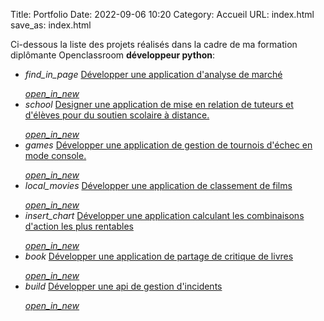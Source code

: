 Title: Portfolio
Date: 2022-09-06 10:20
Category: Accueil
URL: index.html
save_as: index.html

Ci-dessous la liste des projets réalisés dans la cadre de ma formation diplômante Openclassroom **développeur python**: 

  
<ul class="collection">
    <li class="collection-item avatar">
      <i class="material-icons circle grey">find_in_page</i>
      <span class="title"><a href="{filename}developper-une-application-d-analyse-de-marche.md">Développer une application d'analyse de marché</a></span>
      <p>
      </p>
      <a class="secondary-content" href="{filename}developper-une-application-d-analyse-de-marche.md"><i class="tiny material-icons">open_in_new</i></a>
    </li>
    
<li class="collection-item avatar">
      <i class="material-icons circle grey">school</i>
      <span class="title"><a href="{filename}designer-une-application-de-mise-en-relation-de-tuteurs-et-d-eleves-pour-du-soutien-scolaire.md">Designer une application de mise en relation de tuteurs et d'élèves pour du soutien scolaire à distance.</a></span>
      <p>
      </p>
      <a class="secondary-content" href="{filename}designer-une-application-de-mise-en-relation-de-tuteurs-et-d-eleves-pour-du-soutien-scolaire.md"><i class="tiny material-icons">open_in_new</i></a>
    </li>
    <li class="collection-item avatar">
      <i class="material-icons circle grey">games</i>
      <span class="title"><a href="{filename}developper-une-application-gerant-des-tournois-d-echecs.md">Développer une application de gestion de tournois d'échec en mode console.</a></span>
      <p>
      </p>
      <a class="secondary-content" href="{filename}developper-une-application-gerant-des-tournois-d-echecs.md"><i class="tiny material-icons">open_in_new</i></a>
    </li>
    <li class="collection-item avatar">
      <i class="material-icons circle grey">local_movies</i>
      <span class="title"><a href="{filename}developper-une-application-de-classement-de-films.md">Développer une application de classement de films</a></span>
      <p>
      </p>
      <a class="secondary-content" href="{filename}developper-une-application-de-classement-de-films.md"><i class="tiny material-icons">open_in_new</i></a>
    </li>
    <li class="collection-item avatar">
      <i class="material-icons circle grey">insert_chart</i>
      <span class="title"><a href="{filename}developper-une-application-calculant-les-combinaisons-d-actions-les-plus-rentables.md">Développer une application calculant les combinaisons d'action les plus rentables</a></span>
      <p>
      </p>
      <a class="secondary-content" href="{filename}developper-une-application-calculant-les-combinaisons-d-actions-les-plus-rentables.md"><i class="tiny material-icons">open_in_new</i></a>
    </li>
    <li class="collection-item avatar">
      <i class="material-icons circle grey">book</i>
      <span class="title"><a href="{filename}developper-une-application-de-partage-de-critiques-de-livres.md">Développer une application de partage de critique de livres</a></span>
      <p>
      </p>
      <a class="secondary-content" href="{filename}developper-une-application-de-partage-de-critiques-de-livres.md"><i class="tiny material-icons">open_in_new</i></a>
    </li>
    <li class="collection-item avatar">
      <i class="material-icons circle grey">build</i>
      <span class="title"><a href="{filename}developper-une-api-de-gestion-d-incidents.md">Développer une api de gestion d'incidents</a></span>
      <p>
      </p>
      <a class="secondary-content" href="{filename}developper-une-api-de-gestion-d-incidents.md"><i class="tiny material-icons">open_in_new</i></a>
    </li>
  </ul>
